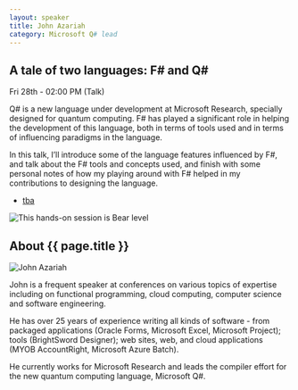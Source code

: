 ```yaml
---
layout: speaker
title: John Azariah
category: Microsoft Q# lead
---
```


<div class="row">
    <div class="col-md-6">
        <div class="speaker-talk">
            <div class="section-head">
                <h2 class="header-title">A tale of two languages: F# and Q#</h2>
                    <p class="header-desc">Fri 28th - 02:00 PM (Talk)</p>
            </div>
            <div>
                <p>
                    Q# is a new language under development at Microsoft Research, specially designed for quantum computing. F# has played a significant role in helping the development of this language, both in terms of tools used and in terms of influencing paradigms in the language.
                </p>
                <p>
                    In this talk, I’ll introduce some of the language features influenced by F#, and talk about the F# tools and concepts used, and finish with some personal notes of how my playing around with F# helped in my contributions to designing the language.
                </p>
            </div>
            <div>
                <div class="speaker-tag">
                    <ul class="tag">
                        <li><a href="#">tba</a></li>
                    </ul>
                </div>
                <div class="talk-level">
                    <img src="{{ site.baseurl }}public/assets/animals/bear.png" alt="This hands-on session is Bear level" />
                </div>	
            </div>
        </div>
    </div>
</div><!-- /.row -->
<div class="row">
    <div class="col-md-12">
        <div class="speaker-about">
            <div class="section-head">
                <h2 class="header-title">About {{ page.title }}</h2>
                <p class="header-desc">
                    <a href="https://twitter.com/johnazariah"><i class="fab fa-twitter"></i></a>
					<a href="https://github.com/johnazariah"><i class="fab fa-github-alt"></i></a>
					<a href="https://johnazariah.github.io/"><i class="fas fa-rss"></i></a>
                </p>					
            </div>
            <div class="row">
                <div class="col-md-2">
                    <img src="{{ site.baseurl }}public/assets/speakers/2018/john-azariah.jpg" alt="John Azariah" />
                </div>
                <div class="col-md-10">
                    <p>
                        John is a frequent speaker at conferences on various topics of expertise including on functional programming, cloud computing, computer science and software engineering.
                    </p>
                    <p>
                        He has over 25 years of experience writing all kinds of software - from packaged applications (Oracle Forms, Microsoft Excel, Microsoft Project); tools (BrightSword Designer); web sites, web, and cloud applications (MYOB AccountRight, Microsoft Azure Batch).
                    </p>
                    <p>
                        He currently works for Microsoft Research and leads the compiler effort for the new quantum computing language, Microsoft Q#.
                    </p>
                </div>
            </div>       
        </div>
    </div>
</div>